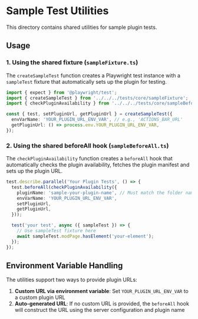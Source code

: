 # Sample Test Utilities

This directory contains shared utilities for sample plugin tests.

## Usage

### 1. Using the shared fixture (`sampleFixture.ts`)

The `createSampleTest` function creates a Playwright test instance with a `sampleTest` fixture that automatically sets up the plugin for testing.

```typescript
import { expect } from '@playwright/test';
import { createSampleTest } from '../../../tests/core/sampleFixture';
import { checkPluginAvailability } from '../../../tests/core/sampleBeforeAll';

const { test, setPluginUrl, getPluginUrl } = createSampleTest({
  envVarName: 'YOUR_PLUGIN_URL_ENV_VAR', // e.g., 'ACTIONS_BAR_URL'
  getPluginUrl: () => process.env.YOUR_PLUGIN_URL_ENV_VAR,
});
```

### 2. Using the shared beforeAll hook (`sampleBeforeAll.ts`)

The `checkPluginAvailability` function creates a `beforeAll` hook that automatically checks the plugin availability, fetches the plugin manifest and sets up the plugin URL.

```typescript
test.describe.parallel('Your Plugin Tests', () => {
  test.beforeAll(checkPluginAvailability({
    pluginName: 'sample-your-plugin-name', // Must match the folder name in /plugins/
    envVarName: 'YOUR_PLUGIN_URL_ENV_VAR',
    setPluginUrl,
    getPluginUrl,
  }));

  test('your test', async ({ sampleTest }) => {
    // Use sampleTest fixture here
    await sampleTest.modPage.hasElement('your-element');
  });
});
```

## Environment Variable Handling

The utilities support two ways to provide plugin URLs:

1. **Custom URL via environment variable**: Set `YOUR_PLUGIN_URL_ENV_VAR` to a custom plugin URL
2. **Auto-generated URL**: If no custom URL is provided, the `beforeAll` hook will construct the URL using the server configuration and plugin name
